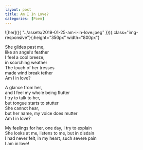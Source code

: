 ```yaml
---
layout: post
title: Am I In Love?
categories: [Poem]
---
```


![her]({{ "../assets/2019-01-25-am-i-in-love.jpeg" }}){:class="img-responsive"}{:height="350px" width="800px"}

She glides past me,  
like an angel’s feather  
I feel a cool breeze,  
in scorching weather  
The touch of her tresses  
made wind break tether  
Am I in love?

A glance from her,  
and I feel my whole being flutter  
I try to talk to her,  
but tongue starts to stutter  
She cannot hear,  
but her name, my voice does mutter  
Am I in love?

My feelings for her, one day, I try to explain  
She looks at me, listens to me, but in disdain  
I had never felt, in my heart, such severe pain  
I am in love!

